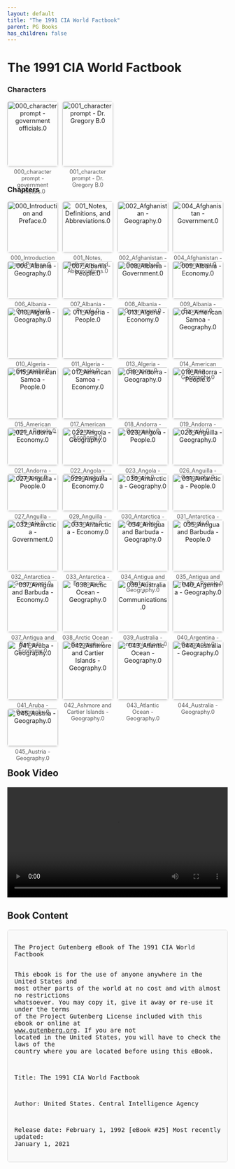 ```yaml
---
layout: default
title: "The 1991 CIA World Factbook"
parent: PG Books
has_children: false
---
```



<style>
.image-gallery {
  display: flex;
  flex-wrap: wrap;
  justify-content: space-between;
  margin-bottom: 20px;
}

.image-row {
  display: flex;
  justify-content: flex-start;
  width: 100%;
  margin-bottom: 20px;
}

.image-item {
  width: 23%;
  margin-right: 2%;
  text-align: center;
}

.image-item:last-child {
  margin-right: 0;
}

.image-item img {
  width: 100%;
  height: auto;
  object-fit: cover;
  border-radius: 5px;
  box-shadow: 0 2px 4px rgba(0,0,0,0.1);
}

.image-item p {
  margin-top: 5px;
  font-size: 0.9em;
  color: #555;
}

.video-container {
  margin: 20px 0;
}

.book-content {
  max-height: 500px;
  overflow-y: auto;
  padding: 15px;
  border: 1px solid #ddd;
  border-radius: 5px;
  background-color: #f9f9f9;
  font-family: monospace;
  white-space: pre-wrap;
  margin-top: 20px;
}
</style>


# The 1991 CIA World Factbook

<h3>Characters</h3>
<div class="image-gallery">
<div class="image-row">
  <div class="image-item">
    <img src="../results/The 1991 CIA World Factbook/characters/000_character prompt - government officials.0.png" alt="000_character prompt - government officials.0">
    <p>000_character prompt - government officials.0</p>
  </div>
  <div class="image-item">
    <img src="../results/The 1991 CIA World Factbook/characters/001_character prompt - Dr. Gregory B.0.png" alt="001_character prompt - Dr. Gregory B.0">
    <p>001_character prompt - Dr. Gregory B.0</p>
  </div>
</div>
</div>

<h3>Chapters</h3>
<div class="image-gallery">
<div class="image-row">
  <div class="image-item">
    <img src="../results/The 1991 CIA World Factbook/chapters/000_Introduction and Preface.0.png" alt="000_Introduction and Preface.0">
    <p>000_Introduction and Preface.0</p>
  </div>
  <div class="image-item">
    <img src="../results/The 1991 CIA World Factbook/chapters/001_Notes, Definitions, and Abbreviations.0.png" alt="001_Notes, Definitions, and Abbreviations.0">
    <p>001_Notes, Definitions, and Abbreviations.0</p>
  </div>
  <div class="image-item">
    <img src="../results/The 1991 CIA World Factbook/chapters/002_Afghanistan - Geography.0.png" alt="002_Afghanistan - Geography.0">
    <p>002_Afghanistan - Geography.0</p>
  </div>
  <div class="image-item">
    <img src="../results/The 1991 CIA World Factbook/chapters/004_Afghanistan - Government.0.png" alt="004_Afghanistan - Government.0">
    <p>004_Afghanistan - Government.0</p>
  </div>
</div>
<div class="image-row">
  <div class="image-item">
    <img src="../results/The 1991 CIA World Factbook/chapters/006_Albania - Geography.0.png" alt="006_Albania - Geography.0">
    <p>006_Albania - Geography.0</p>
  </div>
  <div class="image-item">
    <img src="../results/The 1991 CIA World Factbook/chapters/007_Albania - People.0.png" alt="007_Albania - People.0">
    <p>007_Albania - People.0</p>
  </div>
  <div class="image-item">
    <img src="../results/The 1991 CIA World Factbook/chapters/008_Albania - Government.0.png" alt="008_Albania - Government.0">
    <p>008_Albania - Government.0</p>
  </div>
  <div class="image-item">
    <img src="../results/The 1991 CIA World Factbook/chapters/009_Albania - Economy.0.png" alt="009_Albania - Economy.0">
    <p>009_Albania - Economy.0</p>
  </div>
</div>
<div class="image-row">
  <div class="image-item">
    <img src="../results/The 1991 CIA World Factbook/chapters/010_Algeria - Geography.0.png" alt="010_Algeria - Geography.0">
    <p>010_Algeria - Geography.0</p>
  </div>
  <div class="image-item">
    <img src="../results/The 1991 CIA World Factbook/chapters/011_Algeria - People.0.png" alt="011_Algeria - People.0">
    <p>011_Algeria - People.0</p>
  </div>
  <div class="image-item">
    <img src="../results/The 1991 CIA World Factbook/chapters/013_Algeria - Economy.0.png" alt="013_Algeria - Economy.0">
    <p>013_Algeria - Economy.0</p>
  </div>
  <div class="image-item">
    <img src="../results/The 1991 CIA World Factbook/chapters/014_American Samoa - Geography.0.png" alt="014_American Samoa - Geography.0">
    <p>014_American Samoa - Geography.0</p>
  </div>
</div>
<div class="image-row">
  <div class="image-item">
    <img src="../results/The 1991 CIA World Factbook/chapters/015_American Samoa - People.0.png" alt="015_American Samoa - People.0">
    <p>015_American Samoa - People.0</p>
  </div>
  <div class="image-item">
    <img src="../results/The 1991 CIA World Factbook/chapters/017_American Samoa - Economy.0.png" alt="017_American Samoa - Economy.0">
    <p>017_American Samoa - Economy.0</p>
  </div>
  <div class="image-item">
    <img src="../results/The 1991 CIA World Factbook/chapters/018_Andorra - Geography.0.png" alt="018_Andorra - Geography.0">
    <p>018_Andorra - Geography.0</p>
  </div>
  <div class="image-item">
    <img src="../results/The 1991 CIA World Factbook/chapters/019_Andorra - People.0.png" alt="019_Andorra - People.0">
    <p>019_Andorra - People.0</p>
  </div>
</div>
<div class="image-row">
  <div class="image-item">
    <img src="../results/The 1991 CIA World Factbook/chapters/021_Andorra - Economy.0.png" alt="021_Andorra - Economy.0">
    <p>021_Andorra - Economy.0</p>
  </div>
  <div class="image-item">
    <img src="../results/The 1991 CIA World Factbook/chapters/022_Angola - Geography.0.png" alt="022_Angola - Geography.0">
    <p>022_Angola - Geography.0</p>
  </div>
  <div class="image-item">
    <img src="../results/The 1991 CIA World Factbook/chapters/023_Angola - People.0.png" alt="023_Angola - People.0">
    <p>023_Angola - People.0</p>
  </div>
  <div class="image-item">
    <img src="../results/The 1991 CIA World Factbook/chapters/026_Anguilla - Geography.0.png" alt="026_Anguilla - Geography.0">
    <p>026_Anguilla - Geography.0</p>
  </div>
</div>
<div class="image-row">
  <div class="image-item">
    <img src="../results/The 1991 CIA World Factbook/chapters/027_Anguilla - People.0.png" alt="027_Anguilla - People.0">
    <p>027_Anguilla - People.0</p>
  </div>
  <div class="image-item">
    <img src="../results/The 1991 CIA World Factbook/chapters/029_Anguilla - Economy.0.png" alt="029_Anguilla - Economy.0">
    <p>029_Anguilla - Economy.0</p>
  </div>
  <div class="image-item">
    <img src="../results/The 1991 CIA World Factbook/chapters/030_Antarctica - Geography.0.png" alt="030_Antarctica - Geography.0">
    <p>030_Antarctica - Geography.0</p>
  </div>
  <div class="image-item">
    <img src="../results/The 1991 CIA World Factbook/chapters/031_Antarctica - People.0.png" alt="031_Antarctica - People.0">
    <p>031_Antarctica - People.0</p>
  </div>
</div>
<div class="image-row">
  <div class="image-item">
    <img src="../results/The 1991 CIA World Factbook/chapters/032_Antarctica - Government.0.png" alt="032_Antarctica - Government.0">
    <p>032_Antarctica - Government.0</p>
  </div>
  <div class="image-item">
    <img src="../results/The 1991 CIA World Factbook/chapters/033_Antarctica - Economy.0.png" alt="033_Antarctica - Economy.0">
    <p>033_Antarctica - Economy.0</p>
  </div>
  <div class="image-item">
    <img src="../results/The 1991 CIA World Factbook/chapters/034_Antigua and Barbuda - Geography.0.png" alt="034_Antigua and Barbuda - Geography.0">
    <p>034_Antigua and Barbuda - Geography.0</p>
  </div>
  <div class="image-item">
    <img src="../results/The 1991 CIA World Factbook/chapters/035_Antigua and Barbuda - People.0.png" alt="035_Antigua and Barbuda - People.0">
    <p>035_Antigua and Barbuda - People.0</p>
  </div>
</div>
<div class="image-row">
  <div class="image-item">
    <img src="../results/The 1991 CIA World Factbook/chapters/037_Antigua and Barbuda - Economy.0.png" alt="037_Antigua and Barbuda - Economy.0">
    <p>037_Antigua and Barbuda - Economy.0</p>
  </div>
  <div class="image-item">
    <img src="../results/The 1991 CIA World Factbook/chapters/038_Arctic Ocean - Geography.0.png" alt="038_Arctic Ocean - Geography.0">
    <p>038_Arctic Ocean - Geography.0</p>
  </div>
  <div class="image-item">
    <img src="../results/The 1991 CIA World Factbook/chapters/039_Australia - Communications.0.png" alt="039_Australia - Communications.0">
    <p>039_Australia - Communications.0</p>
  </div>
  <div class="image-item">
    <img src="../results/The 1991 CIA World Factbook/chapters/040_Argentina - Geography.0.png" alt="040_Argentina - Geography.0">
    <p>040_Argentina - Geography.0</p>
  </div>
</div>
<div class="image-row">
  <div class="image-item">
    <img src="../results/The 1991 CIA World Factbook/chapters/041_Aruba - Geography.0.png" alt="041_Aruba - Geography.0">
    <p>041_Aruba - Geography.0</p>
  </div>
  <div class="image-item">
    <img src="../results/The 1991 CIA World Factbook/chapters/042_Ashmore and Cartier Islands - Geography.0.png" alt="042_Ashmore and Cartier Islands - Geography.0">
    <p>042_Ashmore and Cartier Islands - Geography.0</p>
  </div>
  <div class="image-item">
    <img src="../results/The 1991 CIA World Factbook/chapters/043_Atlantic Ocean - Geography.0.png" alt="043_Atlantic Ocean - Geography.0">
    <p>043_Atlantic Ocean - Geography.0</p>
  </div>
  <div class="image-item">
    <img src="../results/The 1991 CIA World Factbook/chapters/044_Australia - Geography.0.png" alt="044_Australia - Geography.0">
    <p>044_Australia - Geography.0</p>
  </div>
</div>
<div class="image-row">
  <div class="image-item">
    <img src="../results/The 1991 CIA World Factbook/chapters/045_Austria - Geography.0.png" alt="045_Austria - Geography.0">
    <p>045_Austria - Geography.0</p>
  </div>
</div>
</div>

<h2>Book Video</h2>
<div class="video-container">
  <video controls width="100%">
    <source src="../videos/The 1991 CIA World Factbook.mp4" type="video/mp4">
    Your browser does not support the video tag.
  </video>
</div>


## Book Content

<div class="book-content">
﻿The Project Gutenberg eBook of The 1991 CIA World Factbook
    
This ebook is for the use of anyone anywhere in the United States and
most other parts of the world at no cost and with almost no restrictions
whatsoever. You may copy it, give it away or re-use it under the terms
of the Project Gutenberg License included with this ebook or online
at www.gutenberg.org. If you are not located in the United States,
you will have to check the laws of the country where you are located
before using this eBook.

Title: The 1991 CIA World Factbook

Author: United States. Central Intelligence Agency

Release date: February 1, 1992 [eBook #25]
                Most recently updated: January 1, 2021

Language: English

Credits: Produced by Dr. Gregory B. Newby


*** START OF THE PROJECT GUTENBERG EBOOK THE 1991 CIA WORLD FACTBOOK ***




Produced by Dr. Gregory B. Newby









15 October 1991

                   The CIA World Factbook 1991

    Some tags useful for searching the factbook are as follows:

         _@_   the first three characters in each country heading;
                  for example, _@_Afghanistan
                               _@_Albania
                               _@_Algeria
                               _@_American Samoa

         _*_   the first three characters in each section heading;
                  for example, _*_Geography
                               _*_People
                               _*_Government
                               _*_Economy

         _#_   the first three characters in each individual entry;
                  for example, _#_Total area
                               _#_Comparative area
                               _#_Land boundaries
                               _#_Coastline

         _%_   the first three characters in the first line following
                  the end of a country section or an appendix
_%_


                        THE WORLD FACTBOOK 1991


    The World Factbook is produced annually by the Central Intelligence
Agency for the use of United States Government officials, and the style,
format, coverage, and content are designed to meet their specific
requirements.

    Information was provided by the Bureau of the Census, Central
Intelligence Agency, Defense Intelligence Agency, Defense Nuclear Agency,
Department of State, Foreign Broadcast Information Service, Maritime
Administration, National Science Foundation (Polar Information Program),
Navy Operational Intelligence Center, Office of Territorial and
International Affairs, United States Board on Geographic Names,
United States Coast Guard, and others.

    Comments and queries are welcome and may be addressed to:

                       Central Intelligence Agency
                       Attn: Public Affairs
                       Washington, DC 20505
                       (703) 351-2053

*************************************************************************

    US Government officials should obtain copies of The World Factbook
directly from their own organizations or through liaison channels from
the Central Intelligence Agency.  This publication is also available in
microfiche, magnetic tape, or diskettes for microcomputers.

    This publication may be purchased by telephone (VISA or MasterCard)
or mail from:

         Superintendent of Documents
         US Government Printing Office
         Washington, DC 20402-9325
         Tel: (202) 783-3238

    A subscription to this publication may be purchased from:

         National Technical Information Service
         5285 Port Royal Road
         Springfield, VA 22161
         Tel: (703) 487-4630

or:      Document Expediting (DOCEX) Project
         Exchange and Gift Division
         Library of Congress
         Washington, DC 20540
         Tel: (202) 707-9527

    This publication may be purchased in photocopy, microfiche, magnetic
tape, or diskettes for microcomputers from:

         National Technical Information Service
         5285 Port Royal Road
         Springfield, VA 22161
         Tel: (703) 487-4650

    This publication may be purchased in photocopy or microform from:

         Photoduplication Service
         Library of Congress
         Washington, DC 20540
         Tel: (202) 707-5640

*************************************************************************

                     Table of Contents

Notes, Definitions, and Abbreviations

Text (247 nations, dependent areas, and other entities)
    Afghanistan
    Albania
    Algeria
    American Samoa
    Andorra
    Angola
    Anguilla
    Antarctica
    Antigua and Barbuda
    Arctic Ocean
    Argentina
    Aruba
    Ashmore and Cartier Islands
    Atlantic Ocean
    Australia
    Austria

    Bahamas, The
    Bahrain
    Baker Island
    Bangladesh
    Barbados
    Bassas da India
    Belgium
    Belize
    Benin
    Bermuda
    Bhutan
    Bolivia
    Botswana
    Bouvet Island
    Brazil
    British Indian Ocean Territory
    British Virgin Islands
    Brunei
    Bulgaria
    Burkina
    Burma
    Burundi

    Cambodia
    Cameroon
    Canada
    Cape Verde
    Cayman Islands
    Central African Republic
    Chad
    Chile
    China (also see separate Taiwan entry)
    Christmas Island
    Clipperton Island
    Cocos (Keeling) Islands
    Colombia
    Comoros
    Congo
    Cook Islands
    Coral Sea Islands
    Costa Rica
    Cuba
    Cyprus
    Czechoslovakia

    Denmark
    Djibouti
    Dominica
    Dominican Republic

    Ecuador
    Egypt
    El Salvador
    Equatorial Guinea
    Ethiopia
    Europa Island

    Falkland Islands (Islas Malvinas)
    Faroe Islands
    Fiji
    Finland
    France
    French Guiana
    French Polynesia
    French Southern and Antarctic Lands

    Gabon
    Gambia, The
    Gaza Strip
    Germany
    Ghana
    Gibraltar
    Glorioso Islands
    Greece
    Greenland
    Grenada
    Guadeloupe
    Guam
    Guatemala
    Guernsey
    Guinea
    Guinea-Bissau
    Guyana

    Haiti
    Heard Island and McDonald Islands
    Honduras
    Hong Kong
    Howland Island
    Hungary

    Iceland
    India
    Indian Ocean
    Indonesia
    Iran
    Iraq
    Iraq-Saudi Arabia Neutral Zone
    Ireland
    Israel (also see separate Gaza Strip and West Bank entries)
    Italy
    Ivory Coast

    Jamaica
    Jan Mayen
    Japan
    Jarvis Island
    Jersey
    Johnston Atoll
    Jordan (also see separate West Bank entry)
    Juan de Nova Island

    Kenya
    Kingman Reef
    Kiribati
    Korea, North
    Korea, South
    Kuwait

    Laos
    Lebanon
    Lesotho
    Liberia
    Libya
    Liechtenstein
    Luxembourg

    Macau
    Madagascar
    Malawi
    Malaysia
    Maldives
    Mali
    Malta
    Man, Isle of
    Marshall Islands
    Martinique
    Mauritania
    Mauritius
    Mayotte
    Mexico
    Micronesia, Federated States of
    Midway Islands
    Monaco
    Mongolia
    Montserrat
    Morocco
    Mozambique

    Namibia
    Nauru
    Navassa Island
    Nepal
    Netherlands
    Netherlands Antilles
    New Caledonia
    New Zealand
    Nicaragua
    Niger
    Nigeria
    Niue
    Norfolk Island
    Northern Mariana Islands
    Norway

    Oman

    Pacific Islands, Trust Territory of the
      (Palau)
    Pacific Ocean
    Pakistan
    Palmyra Atoll
    Panama
    Papua New Guinea
    Paracel Islands
    Paraguay
    Peru
    Philippines
    Pitcairn Islands
    Poland
    Portugal
    Puerto Rico

    Qatar

    Reunion
    Romania
    Rwanda

    Saint Helena
    Saint Kitts and Nevis
    Saint Lucia
    Saint Pierre and Miquelon
    Saint Vincent and the Grenadines
    San Marino
    Sao Tome and Principe
    Saudi Arabia
    Senegal
    Seychelles
    Sierra Leone
    Singapore
    Solomon Islands
    Somalia
    South Africa
    South Georgia and the South Sandwich Islands
    Soviet Union
    Spain
    Spratly Islands
    Sri Lanka
    Sudan
    Suriname
    Svalbard
    Swaziland
    Sweden
    Switzerland
    Syria

    Taiwan entry follows Zimbabwe
    Tanzania
    Thailand
    Togo
    Tokelau
    Tonga
    Trinidad and Tobago
    Tromelin Island
    Tunisia
    Turkey
    Turks and Caicos Islands
    Tuvalu

    Uganda
    United Arab Emirates
    United Kingdom
    United States
    Uruguay

    Vanuatu
    Vatican City
    Venezuela
    Vietnam
    Virgin Islands

    Wake Island
    Wallis and Futuna
    West Bank
    Western Sahara
    Western Samoa
    World

    Yemen
    Yugoslavia

    Zaire
    Zambia
    Zimbabwe

    Taiwan

Appendix A: The United Nations System
Appendix B: International Organization and Group Abbreviations
Appendix C: International Organizations and Groups
Appendix D: Weights and Measures
Appendix E: Cross-Reference List of Geographic Names





             Notes, Definitions, and Abbreviations

There have been some significant changes in this edition. The
Literacy entry now includes rates for males, females, and both
sexes. Appendix C: International Organizations and Groups is new
and includes date established, aim, and list of members. Three maps
of special interest have been added this year--republics of the
Soviet Union, ethnic groups in the Soviet Union, and ethnic groups
in Eastern Europe.

_#_Abbreviations: (see Appendix B for international organizations
and groups)


          avdp.     avoirdupois
          c.i.f.    cost, insurance, and freight
          CY        calendar year
          DWT       deadweight ton
          est.      estimate
          Ex-Im     Export-Import Bank of the United States
          f.o.b.    free on board
          FRG       Federal Republic of Germany (West Germany);
                      used for information dated before 3 October 1990
                      or CY91
          FY        fiscal year
          GDP       gross domestic product
          GDR       German Democratic Republic (East Germany);
                      used for information dated before 3 October 1990
                      or CY91
          GNP       gross national product
          GRT...

[Content truncated for display]
</div>
